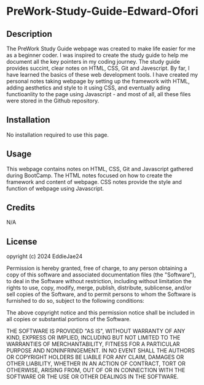 # PreWork-Study-Guide-Edward-Ofori
## Description

The PreWork Study Guide webpage was created to make life easier for me as a beginner coder. I was inspired to create the study guide to help me document all the key pointers in my coding journey. The study guide provides succint, clear notes on HTML, CSS, Git and Javescript. By far, I have learned the basics of these web development tools. I have created my personal notes taking webpage by setting up the framework with HTML, adding aesthetics and style to it using CSS, and eventually ading functioanlity to the page using Javascript - and most of all, all these files were stored in the Github repository. 


## Installation
No installation required to use this page. 

## Usage
This webpage contains notes on HTML, CSS, Git and Javascript gathered during BootCamp. The HTML notes focused on how to create the framework and content of webpage. CSS notes provide the style and function of webpage using Javascript. 

## Credits
N/A

## License
opyright (c) 2024 EddieJae24

Permission is hereby granted, free of charge, to any person obtaining a copy
of this software and associated documentation files (the "Software"), to deal
in the Software without restriction, including without limitation the rights
to use, copy, modify, merge, publish, distribute, sublicense, and/or sell
copies of the Software, and to permit persons to whom the Software is
furnished to do so, subject to the following conditions:

The above copyright notice and this permission notice shall be included in all
copies or substantial portions of the Software.

THE SOFTWARE IS PROVIDED "AS IS", WITHOUT WARRANTY OF ANY KIND, EXPRESS OR
IMPLIED, INCLUDING BUT NOT LIMITED TO THE WARRANTIES OF MERCHANTABILITY,
FITNESS FOR A PARTICULAR PURPOSE AND NONINFRINGEMENT. IN NO EVENT SHALL THE
AUTHORS OR COPYRIGHT HOLDERS BE LIABLE FOR ANY CLAIM, DAMAGES OR OTHER
LIABILITY, WHETHER IN AN ACTION OF CONTRACT, TORT OR OTHERWISE, ARISING FROM,
OUT OF OR IN CONNECTION WITH THE SOFTWARE OR THE USE OR OTHER DEALINGS IN THE
SOFTWARE.
